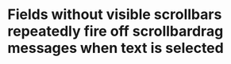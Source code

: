 #    Fields without visible scrollbars repeatedly fire off scrollbardrag messages when text is selected
